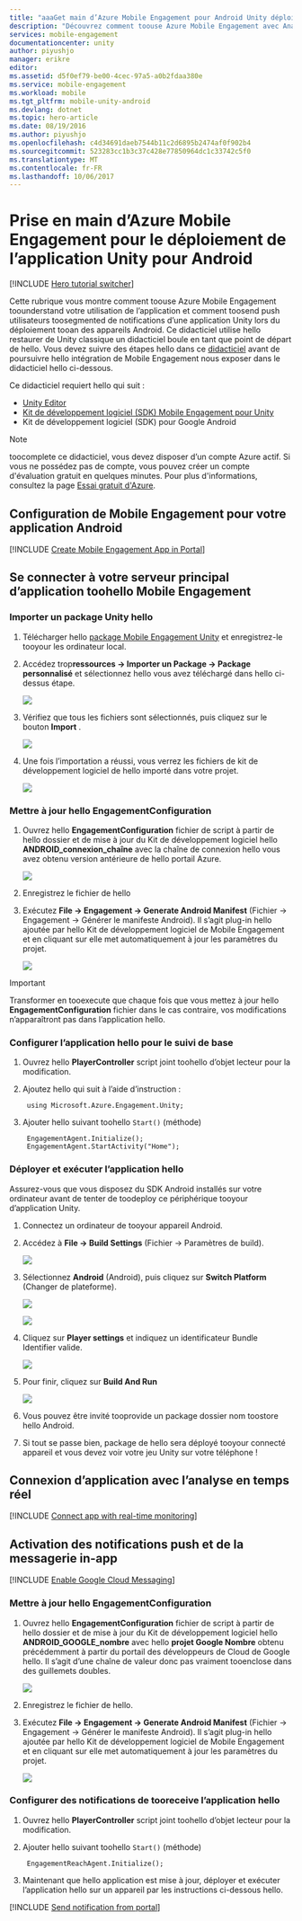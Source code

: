 ```yaml
---
title: "aaaGet main d’Azure Mobile Engagement pour Android Unity déploiement"
description: "Découvrez comment toouse Azure Mobile Engagement avec Analytique et les Notifications Push pour les applications Unity tooiOS périphériques de déploiement."
services: mobile-engagement
documentationcenter: unity
author: piyushjo
manager: erikre
editor: 
ms.assetid: d5f0ef79-be00-4cec-97a5-a0b2fdaa380e
ms.service: mobile-engagement
ms.workload: mobile
ms.tgt_pltfrm: mobile-unity-android
ms.devlang: dotnet
ms.topic: hero-article
ms.date: 08/19/2016
ms.author: piyushjo
ms.openlocfilehash: c4d34691daeb7544b11c2d6895b2474af0f902b4
ms.sourcegitcommit: 523283cc1b3c37c428e77850964dc1c33742c5f0
ms.translationtype: MT
ms.contentlocale: fr-FR
ms.lasthandoff: 10/06/2017
---
```

# <a name="get-started-with-azure-mobile-engagement-for-unity-android-deployment"></a>Prise en main d’Azure Mobile Engagement pour le déploiement de l’application Unity pour Android
[!INCLUDE [Hero tutorial switcher](../../includes/mobile-engagement-hero-tutorial-switcher.md)]

Cette rubrique vous montre comment toouse Azure Mobile Engagement toounderstand votre utilisation de l’application et comment toosend push utilisateurs toosegmented de notifications d’une application Unity lors du déploiement tooan des appareils Android.
Ce didacticiel utilise hello restaurer de Unity classique un didacticiel boule en tant que point de départ de hello. Vous devez suivre des étapes hello dans ce [didacticiel](mobile-engagement-unity-roll-a-ball.md) avant de poursuivre hello intégration de Mobile Engagement nous exposer dans le didacticiel hello ci-dessous. 

Ce didacticiel requiert hello qui suit :

* [Unity Editor](http://unity3d.com/get-unity)
* [Kit de développement logiciel (SDK) Mobile Engagement pour Unity](https://aka.ms/azmeunitysdk)
* Kit de développement logiciel (SDK) pour Google Android

> [!NOTE]
> toocomplete ce didacticiel, vous devez disposer d’un compte Azure actif. Si vous ne possédez pas de compte, vous pouvez créer un compte d'évaluation gratuit en quelques minutes. Pour plus d'informations, consultez la page [Essai gratuit d'Azure](https://azure.microsoft.com/pricing/free-trial/?WT.mc_id=A0E0E5C02&amp;returnurl=http%3A%2F%2Fazure.microsoft.com%2Fen-us%2Fdocumentation%2Farticles%2Fmobile-engagement-unity-android-get-started).
> 
> 

## <a id="setup-azme"></a>Configuration de Mobile Engagement pour votre application Android
[!INCLUDE [Create Mobile Engagement App in Portal](../../includes/mobile-engagement-create-app-in-portal-new.md)]

## <a id="connecting-app"></a>Se connecter à votre serveur principal d’application toohello Mobile Engagement
### <a name="import-hello-unity-package"></a>Importer un package Unity hello
1. Télécharger hello [package Mobile Engagement Unity](https://aka.ms/azmeunitysdk) et enregistrez-le tooyour les ordinateur local. 
2. Accédez trop**ressources -> Importer un Package -> Package personnalisé** et sélectionnez hello vous avez téléchargé dans hello ci-dessus étape. 
   
    ![][70] 
3. Vérifiez que tous les fichiers sont sélectionnés, puis cliquez sur le bouton **Import** . 
   
    ![][71] 
4. Une fois l’importation a réussi, vous verrez les fichiers de kit de développement logiciel de hello importé dans votre projet.  
   
    ![][72] 

### <a name="update-hello-engagementconfiguration"></a>Mettre à jour hello EngagementConfiguration
1. Ouvrez hello **EngagementConfiguration** fichier de script à partir de hello dossier et de mise à jour du Kit de développement logiciel hello **ANDROID\_connexion\_chaîne** avec la chaîne de connexion hello vous avez obtenu version antérieure de hello portail Azure.  
   
    ![][73]
2. Enregistrez le fichier de hello 
3. Exécutez **File -> Engagement -> Generate Android Manifest** (Fichier -> Engagement -> Générer le manifeste Android). Il s’agit plug-in hello ajoutée par hello Kit de développement logiciel de Mobile Engagement et en cliquant sur elle met automatiquement à jour les paramètres du projet. 
   
    ![][74]

> [!IMPORTANT]
> Transformer en tooexecute que chaque fois que vous mettez à jour hello **EngagementConfiguration** fichier dans le cas contraire, vos modifications n’apparaîtront pas dans l’application hello. 
> 
> 

### <a name="configure-hello-app-for-basic-tracking"></a>Configurer l’application hello pour le suivi de base
1. Ouvrez hello **PlayerController** script joint toohello d’objet lecteur pour la modification. 
2. Ajoutez hello qui suit à l’aide d’instruction :
   
        using Microsoft.Azure.Engagement.Unity;
3. Ajouter hello suivant toohello `Start()` (méthode)
   
        EngagementAgent.Initialize();
        EngagementAgent.StartActivity("Home");

### <a name="deploy-and-run-hello-app"></a>Déployer et exécuter l’application hello
Assurez-vous que vous disposez du SDK Android installés sur votre ordinateur avant de tenter de toodeploy ce périphérique tooyour d’application Unity. 

1. Connectez un ordinateur de tooyour appareil Android. 
2. Accédez à **File -> Build Settings** (Fichier -> Paramètres de build). 
   
    ![][40]
3. Sélectionnez **Android** (Android), puis cliquez sur **Switch Platform** (Changer de plateforme).
   
    ![][51]
   
    ![][52]
4. Cliquez sur **Player settings** et indiquez un identificateur Bundle Identifier valide. 
   
    ![][53]
5. Pour finir, cliquez sur **Build And Run**
   
    ![][54]
6. Vous pouvez être invité tooprovide un package dossier nom toostore hello Android. 
7. Si tout se passe bien, package de hello sera déployé tooyour connecté appareil et vous devez voir votre jeu Unity sur votre téléphone ! 

## <a id="monitor"></a>Connexion d’application avec l’analyse en temps réel
[!INCLUDE [Connect app with real-time monitoring](../../includes/mobile-engagement-connect-app-with-monitor.md)]

## <a id="integrate-push"></a>Activation des notifications push et de la messagerie in-app
[!INCLUDE [Enable Google Cloud Messaging](../../includes/mobile-engagement-enable-google-cloud-messaging.md)]

### <a name="update-hello-engagementconfiguration"></a>Mettre à jour hello EngagementConfiguration
1. Ouvrez hello **EngagementConfiguration** fichier de script à partir de hello dossier et de mise à jour du Kit de développement logiciel hello **ANDROID\_GOOGLE\_nombre** avec hello **projet Google Nombre** obtenu précédemment à partir du portail des développeurs de Cloud de Google hello. Il s’agit d’une chaîne de valeur donc pas vraiment tooenclose dans des guillemets doubles. 
   
    ![][75]
2. Enregistrez le fichier de hello. 
3. Exécutez **File -> Engagement -> Generate Android Manifest** (Fichier -> Engagement -> Générer le manifeste Android). Il s’agit plug-in hello ajoutée par hello Kit de développement logiciel de Mobile Engagement et en cliquant sur elle met automatiquement à jour les paramètres du projet. 
   
    ![][74]

### <a name="configure-hello-app-tooreceive-notifications"></a>Configurer des notifications de tooreceive l’application hello
1. Ouvrez hello **PlayerController** script joint toohello d’objet lecteur pour la modification. 
2. Ajouter hello suivant toohello `Start()` (méthode)
   
        EngagementReachAgent.Initialize();
3. Maintenant que hello application est mise à jour, déployer et exécuter l’application hello sur un appareil par les instructions ci-dessous hello. 

[!INCLUDE [Send notification from portal](../../includes/mobile-engagement-android-send-push-from-portal.md)]

<!-- Images -->
[40]: ./media/mobile-engagement-unity-android-get-started/40.png
[70]: ./media/mobile-engagement-unity-android-get-started/70.png
[71]: ./media/mobile-engagement-unity-android-get-started/71.png
[72]: ./media/mobile-engagement-unity-android-get-started/72.png
[73]: ./media/mobile-engagement-unity-android-get-started/73.png
[74]: ./media/mobile-engagement-unity-android-get-started/74.png
[75]: ./media/mobile-engagement-unity-android-get-started/75.png
[51]: ./media/mobile-engagement-unity-android-get-started/51.png
[52]: ./media/mobile-engagement-unity-android-get-started/52.png
[53]: ./media/mobile-engagement-unity-android-get-started/53.png
[54]: ./media/mobile-engagement-unity-android-get-started/54.png
